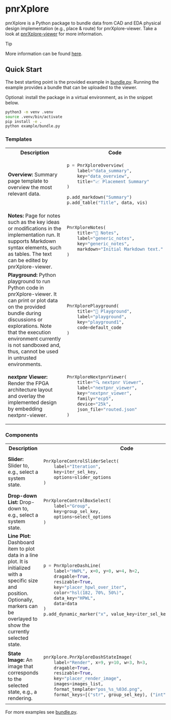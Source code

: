 # pnrXplore

pnrXplore is a Python package to bundle data from CAD and EDA physical design implementation (e.g., place & route) for pnrXplore-viewer. Take a look at [pnrXplore-viewer](https://github.com/meiniKi/pnrXplore-viewer) for more information.

> [!TIP]
> More information can be found [here](https://github.com/meiniKi/pnrXplore-viewer).


## Quick Start

The best starting point is the provided example in [bundle.py](example/bundle.py). Running the example provides a bundle that can be uploaded to the viewer.

Optional: install the package in a virtual environment, as in the snippet below.

```bash
python3 -m venv .venv
source .venv/bin/activate
pip install -e .
python example/bundle.py
```

### Templates

<table>
<tr>
<th>Description</th>
<th>Code</th>
</tr>

<tr> <td>
<b>Overview:</b> Summary page template to overview the most relevant data.
</td> <td>

```python
p = PnrXploreOverview(
    label="data_summary",
    key="data_overview",
    title="📈 Placement Summary"
)

p.add_markdown("Summary")
p.add_table("Title", data, vis)
```
</td> </tr>


<tr> <td>
<b>Notes:</b> Page for notes such as the key ideas or modifications in the implementation run. It supports Markdown syntax elements, such as tables. The text can be edited by pnrXplore-viewer.
</td> <td>

```python
PnrXploreNotes(
    title="📝 Notes",
    label="generic_notes",
    key="generic_notes",
    markdown="Initial Markdown text."
)
```
</td> </tr>


<tr> <td>
<b>Playground:</b> Python playground to run Python code in pnrXplore-viewer. It can print or plot data on the provided bundle during discussions or explorations. Note that the execution environment currently is not sandboxed and, thus, cannot be used in untrusted environments.
</td> <td>

```python
PnrXplorePlayground(
    title="🎨 Playground",
    label="playground",
    key="playground1",
    code=default_code
)
```
</td> </tr>


<tr> <td>
<b>nextpnr Viewer:</b> Render the FPGA architecture layout and overlay the implemented design by embedding nextpnr-viewer.
</td> <td>

```python
PnrXploreNextpnrViewer(
    title="🔍 nextpnr Viewer",
    label="nextpnr_viewer",
    key="nextpnr_viewer",
    family="ecp5",
    device="25k",
    json_file="routed.json"
)
```
</td> </tr>
</table>

### Components

<table>
<tr>
<th>Description</th>
<th>Code</th>
</tr>

<tr> <td>
<b>Slider:</b> Slider to, e.g., select a system state.
</td> <td>

```python
PnrXploreControlSliderSelect(
    label="Iteration",
    key=iter_sel_key,
    options=slider_options
)
```
</td> </tr>

<tr> <td>
<b>Drop-down List:</b> Drop-down to, e.g., select a system state.
</td> <td>

```python
PnrXploreControlBoxSelect(
    label="Group",
    key=group_sel_key,
    options=select_options
)
```
</td> </tr>

<tr> <td>
<b>Line Plot:</b> Dashboard item to plot data in a line plot. It is initialized with a specific size and position. Optionally, markers can be overlayed to show the currently selected state.
</td> <td>

```python
p = PnrXploreDashLine(
    label="HWPL", x=0, y=0, w=4, h=2,
    dragable=True,
    resizable=True,
    key="placer_hpwl_over_iter",
    color="hsl(182, 70%, 50%)",
    data_key="HPWL",
    data=data
)
p.add_dynamic_marker("x", value_key=iter_sel_key)
```
</td> </tr>

<tr> <td>
<b>State Image:</b> An image that corresponds to the selected state, e.g., a rendering.
</td> <td>

```python
pnrXplore.PnrXploreDashStateImage(
    label="Render", x=9, y=10, w=3, h=3,
    dragable=True,
    resizable=True,
    key="placer_render_image",
    images=images_list,
    format_template="pos_%s_%03d.png",
    format_keys=[("str", group_sel_key), ("int", iter_sel_key)])
```

</td> </tr>

</table>

For more examples see [bundle.py](example/bundle.py).